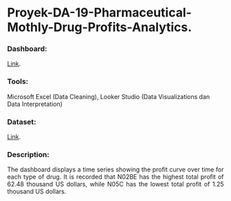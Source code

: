 # Proyek-DA-19-Pharmaceutical-Mothly-Drug-Profits-Analytics.
### Dashboard: 
[Link](https://lookerstudio.google.com/u/0/reporting/bb5eecec-1de4-41b0-85e3-2de465c50342).
### Tools: 
Microsoft Excel (Data Cleaning), Looker Studio (Data Visualizations dan Data Interpretation)
### Dataset: 
[Link](https://www.kaggle.com/datasets/milanzdravkovic/pharma-sales-data).
### Description:
<p align="justify"> The dashboard displays a time series showing the profit curve over time for each type of drug. It is recorded that N02BE has the highest total profit of 62.48 thousand US dollars, while N05C has the lowest total profit of 1.25 thousand US dollars. </p>
